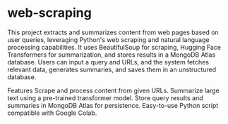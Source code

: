# web-scraping

This project extracts and summarizes content from web pages based on user queries, leveraging Python's web scraping and natural language processing capabilities. It uses BeautifulSoup for scraping, Hugging Face Transformers for summarization, and stores results in a MongoDB Atlas database. Users can input a query and URLs, and the system fetches relevant data, generates summaries, and saves them in an unstructured database.

Features
Scrape and process content from given URLs.
Summarize large text using a pre-trained transformer model.
Store query results and summaries in MongoDB Atlas for persistence.
Easy-to-use Python script compatible with Google Colab.

